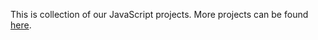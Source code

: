 This is collection of our JavaScript projects. More projects can be found [here](https://github.com/Hakerh400/node-projects/releases).